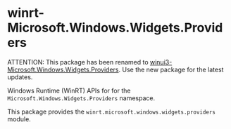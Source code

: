<!-- warning: Please don't edit this file. It was automatically generated. -->

# winrt-Microsoft.Windows.Widgets.Providers

ATTENTION: This package has been renamed to
[winui3-Microsoft.Windows.Widgets.Providers](https://pypi.org/project/winui3-Microsoft.Windows.Widgets.Providers/).
Use the new package for the latest updates.

Windows Runtime (WinRT) APIs for for the `Microsoft.Windows.Widgets.Providers` namespace.

This package provides the `winrt.microsoft.windows.widgets.providers` module.
